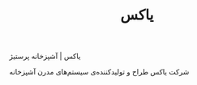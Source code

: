 ﻿---
layout: post
title: یاکس
name_en: yaks-co
company_slug: yaks-co
logo: 
cover: 
company_count:
founded:
location: ""
total_review: 
total_interview: 
salary_avg: 
salary_min: 
salary_max: 
rate: 
view_count: 
industry: تولید و صنایع
city: تهران, تهران
size_en: S
size: 11-50 نفر
site: https://www.yaks.co
---

یاکس | آشپزخانه پرستیژ

شرکت یاکس طراح و تولیدکننده‌ی سیستم‌های مدرن آشپزخانه
